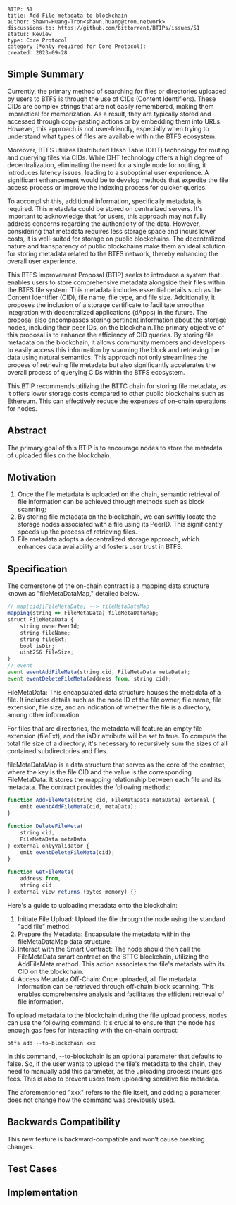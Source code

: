 
```
BTIP: 51
title: Add File metadata to blockchain
author: Shawn-Huang-Tron<shawn.huang@tron.network>
discussions-to: https://github.com/bittorrent/BTIPs/issues/51
status: Review
type: Core Protocol
category (*only required for Core Protocol):
created: 2023-09-28
```

## Simple Summary

Currently, the primary method of searching for files or directories uploaded by users to BTFS is through the use of CIDs (Content Identifiers). These CIDs are complex strings that are not easily remembered, making them impractical for memorization. As a result, they are typically stored and accessed through copy-pasting actions or by embedding them into URLs.  However, this approach is not user-friendly, especially when trying to understand what types of files are available within the BTFS ecosystem.

Moreover, BTFS utilizes Distributed Hash Table (DHT) technology for routing and querying files via CIDs. While DHT technology offers a high degree of decentralization, eliminating the need for a single node for routing, it introduces latency issues, leading to a suboptimal user experience. A significant enhancement would be to develop methods that expedite the file access process or improve the indexing process for quicker queries.

To accomplish this, additional information, specifically metadata, is required. This metadata could be stored on centralized servers. It's important to acknowledge that for users, this approach may not fully address concerns regarding the authenticity of the data. However, considering that metadata requires less storage space and incurs lower costs, it is well-suited for storage on public blockchains. The decentralized nature and transparency of public blockchains make them an ideal solution for storing metadata related to the BTFS network, thereby enhancing the overall user experience.

This BTFS Improvement Proposal (BTIP) seeks to introduce a system that enables users to store comprehensive metadata alongside their files within the BTFS file system. This metadata includes essential details such as the Content Identifier (CID), file name, file type, and file size. Additionally, it proposes the inclusion of a storage certificate to facilitate smoother integration with decentralized applications (dApps) in the future. The proposal also encompasses storing pertinent information about the storage nodes, including their peer IDs, on the blockchain.The primary objective of this proposal is to enhance the efficiency of CID queries. By storing file metadata on the blockchain, it allows community members and developers to easily access this information by scanning the block and retrieving the data using natural semantics. This approach not only streamlines the process of retrieving file metadata but also significantly accelerates the overall process of querying CIDs within the BTFS ecosystem.

This BTIP recommends utilizing the BTTC chain for storing file metadata, as it offers lower storage costs compared to other public blockchains such as Ethereum. This can effectively reduce the expenses of on-chain operations for nodes.

## Abstract

The primary goal of this BTIP is to encourage nodes to store the metadata of uploaded files on the blockchain.

## Motivation

1. Once the file metadata is uploaded on the chain, semantic retrieval of file information can be achieved through methods such as block scanning;
2. By storing file metadata on the blockchain, we can swiftly locate the storage nodes associated with a file using its PeerID. This significantly speeds up the process of retrieving files.
3. File metadata adopts a decentralized storage approach, which enhances data availability and fosters user trust in BTFS.

## Specification

The cornerstone of the on-chain contract is a mapping data structure known as "fileMetaDataMap," detailed below.

```javascript
// map[cid][FileMetaData] --> fileMetaDataMap
mapping(string => FileMetaData) fileMetaDataMap;
struct FileMetaData {
    string ownerPeerId;
    string fileName;
    string fileExt;
    bool isDir;
    uint256 fileSize;
}
// event
event eventAddFileMeta(string cid, FileMetaData metaData);
event eventDeleteFileMeta(address from, string cid);
```

FileMetaData: This encapsulated data structure houses the metadata of a file. It includes details such as the node ID of the file owner, file name, file extension, file size, and an indication of whether the file is a directory, among other information.

For files that are directories, the metadata will feature an empty file extension (fileExt), and the isDir attribute will be set to true. To compute the total file size of a directory, it's necessary to recursively sum the sizes of all contained subdirectories and files.

fileMetaDataMap is a data structure that serves as the core of the contract, where the key is the file CID and the value is the corresponding FileMetaData. It stores the mapping relationship between each file and its metadata.
The contract provides the following methods:

```javascript
function AddFileMeta(string cid, FileMetaData metaData) external {
    emit eventAddFileMeta(cid, metaData);
}
 
function DeleteFileMeta(
    string cid,
    FileMetaData metaData
) external onlyValidator {
    emit eventDeleteFileMeta(cid);
}
 
function GetFileMeta(
    address from,
    string cid
) external view returns (bytes memory) {}
```

Here's a guide to uploading metadata onto the blockchain:

1. Initiate File Upload: Upload the file through the node using the standard "add file" method.
2. Prepare the Metadata: Encapsulate the metadata within the fileMetaDataMap data structure.
3. Interact with the Smart Contract: The node should then call the FileMetaData smart contract on the BTTC blockchain, utilizing the AddFileMeta method. This action associates the file's metadata with its CID on the blockchain.
4. Access Metadata Off-Chain: Once uploaded, all file metadata information can be retrieved through off-chain block scanning. This enables comprehensive analysis and facilitates the efficient retrieval of file information.

To upload metadata to the blockchain during the file upload process, nodes can use the following command. It's crucial to ensure that the node has enough gas fees for interacting with the on-chain contract:

```shell
btfs add --to-blockchain xxx
```

In this command, --to-blockchain is an optional parameter that defaults to false. So, if the user wants to upload the file's metadata to the chain, they need to manually add this parameter, as the uploading process incurs gas fees. This is also to prevent users from uploading sensitive file metadata.

The aforementioned "xxx" refers to the file itself, and adding a parameter does not change how the command was previously used.

## Backwards Compatibility

This new feature is backward-compatible and won’t cause breaking changes.

## Test Cases

## Implementation

